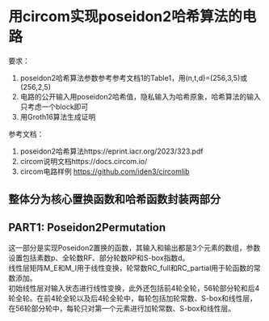 # 用circom实现poseidon2哈希算法的电路
要求：   
1. poseidon2哈希算法参数参考参考文档1的Table1，用(n,t,d)=(256,3,5)或(256,2,5)  
2. 电路的公开输入用poseidon2哈希值，隐私输入为哈希原象，哈希算法的输入只考虑一个block即可  
3. 用Groth16算法生成证明  

参考文档：  
1. poseidon2哈希算法https://eprint.iacr.org/2023/323.pdf  
2. circom说明文档https://docs.circom.io/  
3. circom电路样例 https://github.com/iden3/circomlib

## 整体分为核心置换函数和哈希函数封装两部分
## PART1: Poseidon2Permutation
这一部分是实现Poseidon2置换的函数，其输入和输出都是3个元素的数组，参数设置包括素数p、全轮数RF、部分轮数RP和S-box指数d。  
线性层矩阵M_E和M_I用于线性变换，轮常数RC_full和RC_partial用于轮函数的常数添加。  
初始线性层对输入状态进行线性变换，此外还包括前4轮全轮，56轮部分轮和后4轮全轮。在前4轮全轮以及后4轮全轮中，每轮包括加轮常数、S-box和线性层，在56轮部分轮中，每轮只对第一个元素进行加轮常数、S-box和线性层。
